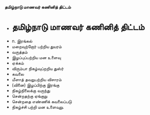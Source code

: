 **தமிழ்நாடு மாணவர் கணினித் திட்டம்**
- # தமிழ்நாடு மாணவர் கணினித் திட்டம்
- n. இரங்கல்
- மறைவுற்றோர் பற்றிய துயரம்
- வருத்தம்
- இழப்புப்பற்றிய மன உளைவு
- ஏக்கம்
- விரும்பா நிகழ்வுப்றறிய துஸ்ர்
- கவலை
- மீளாத் தவறுபற்றிய விசாரம்
- (வினை) இழப்பிற்கு இரங்கு
- நிகழ்நிலைக்கு வருந்து
- சென்றதற்கு ஏங்குறு
- சென்றதை எண்ணிக் கவலைப்படு
- நிகழ்ச்சி பற்றி மன உளைவுறு.

